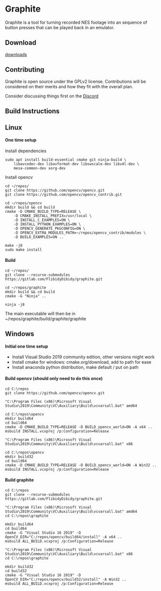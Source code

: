 Graphite
========

Graphite is a tool for turning recorded NES footage into an sequence of button
presses that can be played back in an emulator. 

Download
--------
[downloads](https://www.flibidydibidy.com/graphite)

Contributing
------------
Graphite is open source under the GPLv2 license. Contributions will be
considered on their merits and how they fit with the overall plan.

Consider discussing things first on the [Discord](https://discord.gg/kpYYyw8B5P)

Build Instructions
------------------

Linux
-----
#### One time setup
Install dependencies 
```
sudo apt install build-essential cmake git ninja-build \
    libavcodec-dev libavformat-dev libswscale-dev libv4l-dev \
    mesa-common-dev xorg-dev
```


Install opencv
```
cd ~/repos/
git clone https://github.com/opencv/opencv.git
git clone https://github.com/opencv/opencv_contrib.git

cd ~/repos/opencv
mkdir build && cd build
cmake -D CMAKE_BUILD_TYPE=RELEASE \
    -D CMAKE_INSTALL_PREFIX=/usr/local \
    -D INSTALL_C_EXAMPLES=ON \
    -D INSTALL_PYTHON_EXAMPLES=ON \
    -D OPENCV_GENERATE_PKGCONFIG=ON \
    -D OPENCV_EXTRA_MODULES_PATH=~/repos/opencv_contrib/modules \
    -D BUILD_EXAMPLES=ON ..

make -j8
sudo make install
```

#### Build
```
cd ~/repos/
git clone --recurse-submodules https://gitlab.com/FlibidyDibidy/graphite.git

cd ~/repos/graphite
mkdir build && cd build
cmake -G "Ninja" ..

ninja -j8
```

The main executable will then be in ~/repos/graphite/build/graphite/graphite

Windows
-------
#### Initial one time setup
- Install Visual Studio 2019 community edition, other versions might work
- Install cmake for windows: cmake.org/download, add to path for ease
- Install anaconda python distribution, make default / put on path


#### Build opencv (should only need to do this once)
```
cd C:\repos
git clone https://github.com/opencv/opencv.git
```

```
"C:\Program Files (x86)\Microsoft Visual Studio\2019\Community\VC\Auxiliary\Build\vcvarsall.bat" amd64

cd C:\repos\opencv
mkdir build64
cd build64
cmake -D CMAKE_BUILD_TYPE=RELEASE -D BUILD_opencv_world=ON -A x64 ..
msbuild INSTALL.vcxproj /p:Configuration=Release
```


```
"C:\Program Files (x86)\Microsoft Visual Studio\2019\Community\VC\Auxiliary\Build\vcvarsall.bat" x86

cd C:\repos\opencv
mkdir build32
cd build64
cmake -D CMAKE_BUILD_TYPE=RELEASE -D BUILD_opencv_world=ON -A Win32 ..
msbuild INSTALL.vcxproj /p:Configuration=Release

```

#### Build graphite

```
cd C:\repos
git clone --recurse-submodules https://gitlab.com/FlibidyDibidy/graphite.git

"C:\Program Files (x86)\Microsoft Visual Studio\2019\Community\VC\Auxiliary\Build\vcvarsall.bat" amd64
cd C:\repos\graphite

mkdir build64
cd build64
cmake -G "Visual Studio 16 2019" -D OpenCV_DIR="C:/repos/opencv/build64/install" -A x64 ..
msbuild ALL_BUILD.vcxproj /p:Configuration=Release

```

```
"C:\Program Files (x86)\Microsoft Visual Studio\2019\Community\VC\Auxiliary\Build\vcvarsall.bat" x86
cd C:\repos\graphite

mkdir build32
cd build32
cmake -G "Visual Studio 16 2019" -D OpenCV_DIR="C:/repos/opencv/build32/install" -A Win32 ..
msbuild ALL_BUILD.vcxproj /p:Configuration=Release
```
